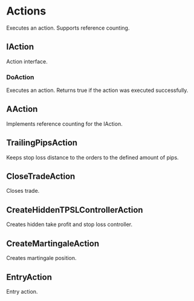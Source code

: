 # Actions

Executes an action. Supports reference counting.

## IAction

Action interface.

### DoAction

Executes an action. Returns true if the action was executed successfully.

## AAction

Implements reference counting for the IAction.

## TrailingPipsAction

Keeps stop loss distance to the orders to the defined amount of pips.

## CloseTradeAction

Closes trade.

## CreateHiddenTPSLControllerAction

Creates hidden take profit and stop loss controller.

## CreateMartingaleAction

Creates martingale position.

## EntryAction

Entry action.